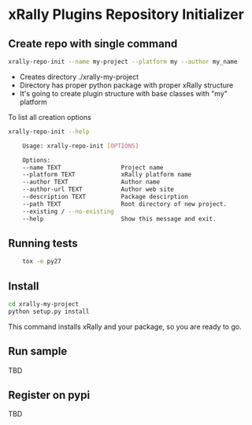# xRally Plugins Repository Initializer

## Create repo with single command

```bash
xrally-repo-init --name my-project --platform my --author my_name
```

- Creates directory ./xrally-my-project
- Directory has proper python package with proper xRally structure
- It's going to create plugin structure with base classes with "my" platform

To list all creation options
```bash
xrally-repo-init --help

    Usage: xrally-repo-init [OPTIONS]

    Options:
    --name TEXT                 Project name
    --platform TEXT             xRally platform name
    --author TEXT               Author name
    --author-url TEXT           Author web site
    --description TEXT          Package descirption
    --path TEXT                 Root directory of new project.
    --existing / --no-existing
    --help                      Show this message and exit.
```


## Running tests

```bash
    tox -e py27
```

## Install

```bash
cd xrally-my-project
python setup.py install
```

This command installs xRally and your package, so you are ready to go.

## Run sample

TBD


## Register on pypi

TBD
